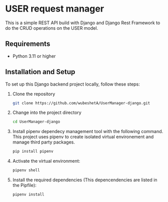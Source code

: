 # USER request manager

This is a simple REST API build with Django and Django Rest Framework to do the CRUD operations on the USER model.

## Requirements
 - Python 3.11 or higher

## Installation and Setup
To set up this Django backend project locally, follow these steps:

1. Clone the repository
    ```sh
    git clone https://github.com/wubeshetA/UserManager-django.git
    ```

2. Change into the project directory
    ```sh
    cd UserManager-django
    ```
3. Install pipenv dependecy management tool with the following command. This project
uses pipenv to create isolated virtual environement and manage third party packages.
    ```sh
    pip install pipenv
    ```
4. Activate the virtual environment:
    ```sh
    pipenv shell
    ```
5. Install the required dependencies (This depencendencies are listed in the Pipfile):
    ```sh
    pipenv install
    ```